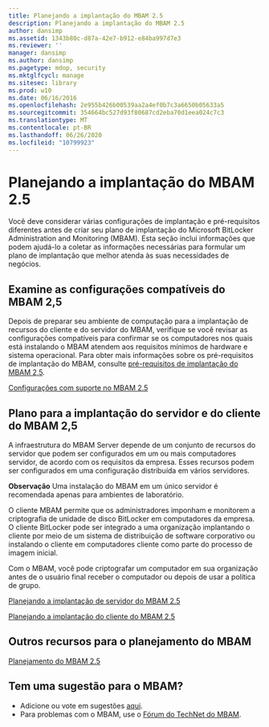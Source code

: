 ```yaml
---
title: Planejando a implantação do MBAM 2.5
description: Planejando a implantação do MBAM 2.5
author: dansimp
ms.assetid: 1343b80c-d87a-42e7-b912-e84ba997d7e3
ms.reviewer: ''
manager: dansimp
ms.author: dansimp
ms.pagetype: mdop, security
ms.mktglfcycl: manage
ms.sitesec: library
ms.prod: w10
ms.date: 06/16/2016
ms.openlocfilehash: 2e955b426b00539aa2a4ef0b7c3a6650b05633a5
ms.sourcegitcommit: 354664bc527d93f80687cd2eba70d1eea024c7c3
ms.translationtype: MT
ms.contentlocale: pt-BR
ms.lasthandoff: 06/26/2020
ms.locfileid: "10799923"
---
```

# Planejando a implantação do MBAM 2.5


Você deve considerar várias configurações de implantação e pré-requisitos diferentes antes de criar seu plano de implantação do Microsoft BitLocker Administration and Monitoring (MBAM). Esta seção inclui informações que podem ajudá-lo a coletar as informações necessárias para formular um plano de implantação que melhor atenda às suas necessidades de negócios.

## Examine as configurações compatíveis do MBAM 2,5


Depois de preparar seu ambiente de computação para a implantação de recursos do cliente e do servidor do MBAM, verifique se você revisar as configurações compatíveis para confirmar se os computadores nos quais está instalando o MBAM atendem aos requisitos mínimos de hardware e sistema operacional. Para obter mais informações sobre os pré-requisitos de implantação do MBAM, consulte [pré-requisitos de implantação do MBAM 2,5](mbam-25-deployment-prerequisites.md).

[Configurações com suporte no MBAM 2.5](mbam-25-supported-configurations.md)

## Plano para a implantação do servidor e do cliente do MBAM 2,5


A infraestrutura do MBAM Server depende de um conjunto de recursos do servidor que podem ser configurados em um ou mais computadores servidor, de acordo com os requisitos da empresa. Esses recursos podem ser configurados em uma configuração distribuída em vários servidores.

**Observação**  Uma instalação do MBAM em um único servidor é recomendada apenas para ambientes de laboratório.

 

O cliente MBAM permite que os administradores imponham e monitorem a criptografia de unidade de disco BitLocker em computadores da empresa. O cliente BitLocker pode ser integrado a uma organização implantando o cliente por meio de um sistema de distribuição de software corporativo ou instalando o cliente em computadores cliente como parte do processo de imagem inicial.

Com o MBAM, você pode criptografar um computador em sua organização antes de o usuário final receber o computador ou depois de usar a política de grupo.

[Planejando a implantação de servidor do MBAM 2.5](planning-for-mbam-25-server-deployment.md)

[Planejando a implantação do cliente do MBAM 2.5](planning-for-mbam-25-client-deployment.md)

## <a href="" id="other-resources-for-mbam-planning-"></a>Outros recursos para o planejamento do MBAM


[Planejamento do MBAM 2.5](planning-for-mbam-25.md)

## Tem uma sugestão para o MBAM?
- Adicione ou vote em sugestões [aqui](http://mbam.uservoice.com/forums/268571-microsoft-bitlocker-administration-and-monitoring). 
- Para problemas com o MBAM, use o [Fórum do TechNet do MBAM](https://social.technet.microsoft.com/Forums/home?forum=mdopmbam).

 

 






